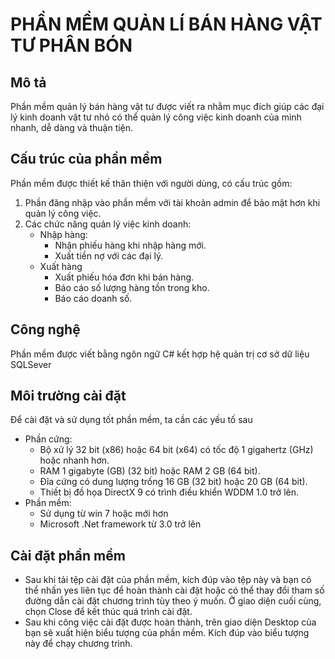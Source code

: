 # PHẦN MỀM QUẢN LÍ BÁN HÀNG VẬT TƯ PHÂN BÓN
## Mô tả
Phần mềm quản lý bán hàng vật tư được viết ra nhằm mục đích giúp các đại lý kinh doanh vật tư nhỏ  có thể quản lý công việc kinh doanh của mình nhanh, dễ dàng và thuận tiện.
 
## Cấu trúc của phần mềm
Phần mềm được thiết kế thân thiện với người dùng, có cấu trúc gồm:
   1. Phần đăng nhập vào phần mềm với tài khoản admin để bảo mật hơn khi quản lý công việc.
   2. Các chức năng quản lý việc kinh doanh:
      * Nhập hàng:
        -	Nhận phiếu hàng khi nhập hàng mới.
        -	Xuất tiền nợ với các đại lý.
      * Xuất hàng
        -	Xuất phiếu hóa đơn khi bán hàng.
        -	Báo cáo số lượng hàng tồn trong kho.
        -	Báo cáo doanh số.
        
## Công nghệ
Phần mềm được viết bằng ngôn ngữ C# kết hợp hệ quản trị cơ sở dữ liệu SQLSever

## Môi trường cài đặt
Để cài đặt và sử dụng tốt phần mềm, ta cần các yếu tố sau
* Phần cứng:
  - Bộ xử lý 32 bit (x86) hoặc 64 bit (x64) có tốc độ 1 gigahertz (GHz) hoặc nhanh hơn.
  - RAM 1 gigabyte (GB) (32 bit) hoặc RAM 2 GB (64 bit).
  - Đĩa cứng có dung lượng trống 16 GB (32 bit) hoặc 20 GB (64 bit).
  - Thiết bị đồ họa DirectX 9 có trình điều khiển WDDM 1.0 trở lên. 
* Phần mềm:
  - Sử dụng từ win 7 hoặc mới hơn
  - Microsoft .Net framework từ 3.0 trở lên

## Cài đặt phần mềm
* Sau khi tải tệp cài đặt của phần mềm, kích đúp vào tệp này và bạn có thể nhấn yes liên tục để hoàn thành cài đặt hoặc có thể thay đổi tham số đường dẫn cài đặt chương trình tùy theo ý muốn. Ở giao diện cuối cùng, chọn Close để kết thúc quá trình cài đặt.
* Sau khi công việc cài đặt được hoàn thành, trên giao diện Desktop của bạn sẽ xuất hiện biểu tượng của phần mềm. Kích đúp vào biểu tượng này để chạy chương trình.


